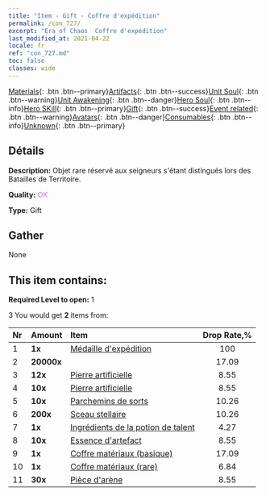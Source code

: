 ```yaml
---
title: "Item - Gift - Coffre d'expédition"
permalink: /con_727/
excerpt: "Era of Chaos  Coffre d'expédition"
last_modified_at: 2021-04-22
locale: fr
ref: "con_727.md"
toc: false
classes: wide
---
```

 [Materials](/ItemsFR/){: .btn .btn--primary}[Artifacts](/ItemsFR/Artifacts/){: .btn .btn--success}[Unit Soul](/ItemsFR/UnitSoul/){: .btn .btn--warning}[Unit Awakening](/ItemsFR/UnitAwakening/){: .btn .btn--danger}[Hero Soul](/ItemsFR/HeroSoul/){: .btn .btn--info}[Hero SKill](/ItemsFR/HeroSkill/){: .btn .btn--primary}[Gift](/ItemsFR/Gift/){: .btn .btn--success}[Event related](/ItemsFR/Events/){: .btn .btn--warning}[Avatars](/ItemsFR/Avatars/){: .btn .btn--danger}[Consumables](/ItemsFR/Consumables/){: .btn .btn--info}[Unknown](/ItemsFR/Unknown/){: .btn .btn--primary}

## Détails
 **Description:** Objet rare réservé aux seigneurs s'étant distingués lors des Batailles de Territoire.

 **Quality:** <span style="color: #DA70D6">OK</span>

 **Type:** Gift

## Gather

  None

## This item contains:

 **Required Level to open:** 1

 3 You would get **2** items  from:

  | Nr | Amount |     Item    | Drop Rate,% |
  |:---|:-------|:------------|:---------:|
  | 1 |  **1x** | [Médaille d'expédition](/fr/Items/con_875/) | 100 | 
  | 2 |  **20000x** | <i class="fas fa-coins"/> | 17.09 | 
  | 3 |  **12x** | [Pierre artificielle](/fr/Items/art_188/) | 8.55 | 
  | 4 |  **10x** | [Pierre artificielle](/fr/Items/art_188/) | 8.55 | 
  | 5 |  **10x** | [Parchemins de sorts](/fr/Items/con_694/) | 10.26 | 
  | 6 |  **200x** | [Sceau stellaire](/fr/Items/con_876/) | 10.26 | 
  | 7 |  **1x** | [Ingrédients de la potion de talent](/fr/Items/con_1120/) | 4.27 | 
  | 8 |  **10x** | [Essence d'artefact](/fr/Items/con_905/) | 8.55 | 
  | 9 |  **1x** | [Coffre matériaux (basique)](/fr/Items/con_756/) | 17.09 | 
  | 10 |  **1x** | [Coffre matériaux (rare)](/fr/Items/con_757/) | 6.84 | 
  | 11 |  **30x** | [Pièce d'arène](/fr/Items/con_903/) | 8.55 | 
